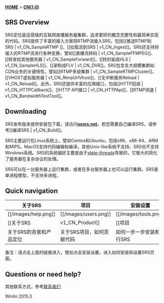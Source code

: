 [**HOME**](Home) > [**CN(1.0)**](v1_CN_Home)

## SRS Overview

SRS定位是运营级的互联网直播服务器集群，追求更好的概念完整性和最简单实现的代码。SRS提供了丰富的接入方案将RTMP流接入SRS，包括[[推送RTMP到SRS | v1_CN_SampleRTMP ]]、[[拉取流到SRS | v1_CN_Ingest]]。SRS还支持将接入的RTMP流进行各种变换，譬如[[直播流转码 | v1_CN_SampleFFMPEG]]、[[转发给其他服务器 | v1_CN_SampleForward]]、[[转封装成HLS | v1_CN_SampleHLS]]、[[录制成FLV | v1_CN_DVR]]。SRS包含支大规模集群如CDN业务的关键特性，譬如[[RTMP多级集群 | v1_CN_SampleRTMPCluster]]、[[VHOST虚拟服务器  | v1_CN_RtmpUrlVhost]]、[[无中断服务Reload | v1_CN_Reload]]。此外，SRS还提供丰富的应用接口，包括[[HTTP回调 | v1_CN_HTTPCallback]]、[[HTTP API接口 | v1_CN_HTTPApi]]、[[RTMP测速 | v1_CN_BandwidthTestTool]]。

## Downloading

SRS发布版本提供安装包下载，请访问[**ossrs.net**][website]。若您需要自己编译SRS，请参考[[编译SRS | v1_CN_Build]]。

SRS主要运行在Linux系统上，譬如Centos和Ubuntu，包括x86、x86-64、ARM和MIPS。MacOS支持代码编辑和编译。其他Unix-like系统不支持，SRS也不支持Windows系统。SRS的系统偏好主要是由于[state-threads][st]导致的，它极大的简化了服务器在复杂协议的处理。

SRS可以在一台服务器上运行集群，或者在多台服务器上也可以运行集群。SRS是单进程模型，不支持多进程。

## Quick navigation

| 关于SRS             | 项目              | 安装设置          | 文档                  |
|----------------------------|---------------------------------|-------------------------------|---------------------------|
| [[/images/help.png]] | [[/images/users.png]] | [[/images/tools.png]] | [[/images/database.png]] |
| [[关于SRS| v1_CN_Product]] | [[项目| v1_CN_Project]]       | [[安装设置| v1_CN_Setup]] | [[文档| v1_CN_Docs]]|
| 关于SRS的背景和产品定位 | 关于SRS项目，如何贡献代码 | 如何一步一步安装和运行SRS | SRS的详细技术资料 |

备注：请点击上面的链接进入，譬如点击安装设置，进入如何安装和设置SRS页面。

## Questions or need help?

其他联系方式，参考[联系我们](v1_CN_Contact)

Winlin 2015.3

[st]: https://github.com/winlinvip/state-threads
[website]: http://ossrs.net